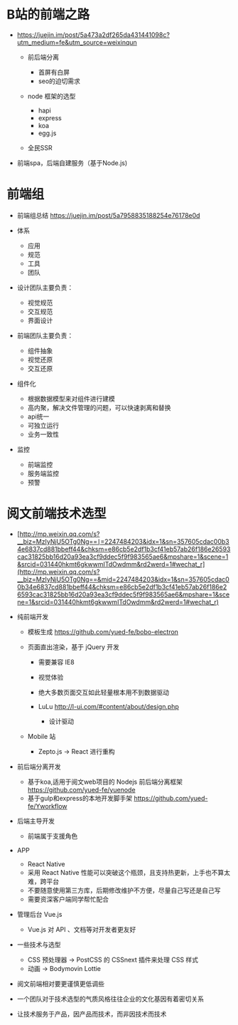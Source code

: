 # B站的前端之路

- <https://juejin.im/post/5a473a2df265da431441098c?utm_medium=fe&utm_source=weixinqun>

  - 前后端分离

    - 首屏有白屏
    - seo的迫切需求

  - node 框架的选型

    - hapi
    - express
    - koa
    - egg.js

  - 全民SSR

- 前端spa，后端自建服务（基于Node.js)

# 前端组

- 前端组总结 <https://juejin.im/post/5a7958835188254e76178e0d>
- 体系

  - 应用
  - 规范
  - 工具
  - 团队

- 设计团队主要负责：

  - 视觉规范
  - 交互规范
  - 界面设计

- 前端团队主要负责：

  - 组件抽象
  - 视觉还原
  - 交互还原

- 组件化

  - 根据数据模型来对组件进行建模
  - 高内聚，解决文件管理的问题，可以快速剥离和替换
  - api统一
  - 可独立运行
  - 业务一致性

- 监控

  - 前端监控
  - 服务端监控
  - 预警

# 阅文前端技术选型

- [http://mp.weixin.qq.com/s?__biz=MzIyNjU5OTg0Ng==∣=2247484203&idx=1&sn=357605cdac00b34e6837cd881bbeff44&chksm=e86cb5e2df1b3cf41eb57ab26f186e26593cac31825bb16d20a93ea3cf9ddec5f9f983565ae6&mpshare=1&scene=1&srcid=031440hkmt6gkwwmITdOwdmm&rd2werd=1#wechat_r](http://mp.weixin.qq.com/s?__biz=MzIyNjU5OTg0Ng==&mid=2247484203&idx=1&sn=357605cdac00b34e6837cd881bbeff44&chksm=e86cb5e2df1b3cf41eb57ab26f186e26593cac31825bb16d20a93ea3cf9ddec5f9f983565ae6&mpshare=1&scene=1&srcid=031440hkmt6gkwwmITdOwdmm&rd2werd=1#wechat_r)

- 纯前端开发

  - 模板生成 <https://github.com/yued-fe/bobo-electron>
  - 页面直出渲染，基于 jQuery 开发

    - 需要兼容 IE8
    - 视觉体验
    - 绝大多数页面交互如此轻量根本用不到数据驱动
    - LuLu <http://l-ui.com/#content/about/design.php>

      - 设计驱动

  - Mobile 站

    - Zepto.js -> React 进行重构

- 前后端分离开发

  - 基于koa,适用于阅文web项目的 Nodejs 前后端分离框架 <https://github.com/yued-fe/yuenode>
  - 基于gulp和express的本地开发脚手架 <https://github.com/yued-fe/Yworkflow>

- 后端主导开发

  - 前端属于支援角色

- APP
  - React Native
  - 采用 React Native 性能可以突破这个瓶颈，且支持热更新，上手也不算太难，跨平台
  - 不要随意使用第三方库，后期修改维护不方便，尽量自己写还是自己写
  - 需要资深客户端同学帮忙配合

- 管理后台  Vue.js

  - Vue.js 对 API 、文档等对开发者更友好

- 一些技术与选型
  - CSS 预处理器 -> PostCSS 的 CSSnext 插件来处理 CSS 样式
  - 动画 -> Bodymovin Lottie


- 阅文前端相对要更谨慎更低调些
- 一个团队对于技术选型的气质风格往往企业的文化基因有着密切关系  
- 让技术服务于产品，因产品而技术，而非因技术而技术
